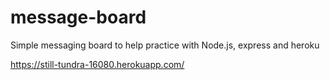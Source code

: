 # message-board
Simple messaging board to help practice with Node.js, express and heroku

https://still-tundra-16080.herokuapp.com/
